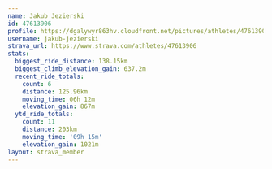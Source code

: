 ```yaml
---
name: Jakub Jezierski
id: 47613906
profile: https://dgalywyr863hv.cloudfront.net/pictures/athletes/47613906/14681924/1/large.jpg
username: jakub-jezierski
strava_url: https://www.strava.com/athletes/47613906
stats:
  biggest_ride_distance: 138.15km
  biggest_climb_elevation_gain: 637.2m
  recent_ride_totals:
    count: 6
    distance: 125.96km
    moving_time: 06h 12m
    elevation_gain: 867m
  ytd_ride_totals:
    count: 11
    distance: 203km
    moving_time: '09h 15m'
    elevation_gain: 1021m
layout: strava_member
--- 
```

